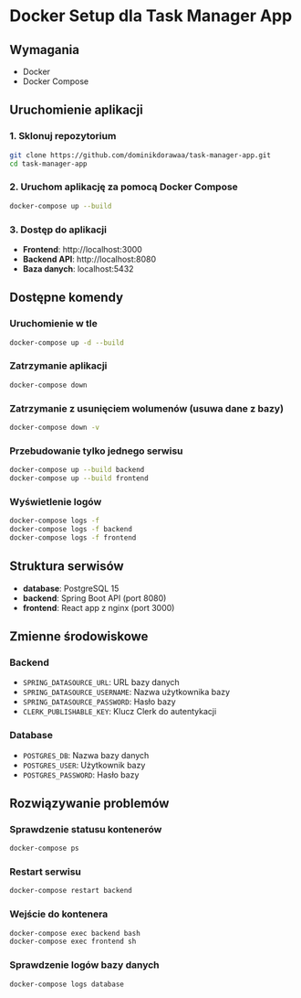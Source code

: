 # Docker Setup dla Task Manager App

## Wymagania
- Docker
- Docker Compose

## Uruchomienie aplikacji

### 1. Sklonuj repozytorium
```bash
git clone https://github.com/dominikdorawaa/task-manager-app.git
cd task-manager-app
```

### 2. Uruchom aplikację za pomocą Docker Compose
```bash
docker-compose up --build
```

### 3. Dostęp do aplikacji
- **Frontend**: http://localhost:3000
- **Backend API**: http://localhost:8080
- **Baza danych**: localhost:5432

## Dostępne komendy

### Uruchomienie w tle
```bash
docker-compose up -d --build
```

### Zatrzymanie aplikacji
```bash
docker-compose down
```

### Zatrzymanie z usunięciem wolumenów (usuwa dane z bazy)
```bash
docker-compose down -v
```

### Przebudowanie tylko jednego serwisu
```bash
docker-compose up --build backend
docker-compose up --build frontend
```

### Wyświetlenie logów
```bash
docker-compose logs -f
docker-compose logs -f backend
docker-compose logs -f frontend
```

## Struktura serwisów

- **database**: PostgreSQL 15
- **backend**: Spring Boot API (port 8080)
- **frontend**: React app z nginx (port 3000)

## Zmienne środowiskowe

### Backend
- `SPRING_DATASOURCE_URL`: URL bazy danych
- `SPRING_DATASOURCE_USERNAME`: Nazwa użytkownika bazy
- `SPRING_DATASOURCE_PASSWORD`: Hasło bazy
- `CLERK_PUBLISHABLE_KEY`: Klucz Clerk do autentykacji

### Database
- `POSTGRES_DB`: Nazwa bazy danych
- `POSTGRES_USER`: Użytkownik bazy
- `POSTGRES_PASSWORD`: Hasło bazy

## Rozwiązywanie problemów

### Sprawdzenie statusu kontenerów
```bash
docker-compose ps
```

### Restart serwisu
```bash
docker-compose restart backend
```

### Wejście do kontenera
```bash
docker-compose exec backend bash
docker-compose exec frontend sh
```

### Sprawdzenie logów bazy danych
```bash
docker-compose logs database
```
